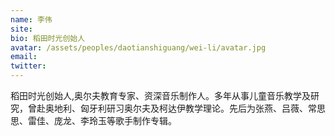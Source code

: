 ```yaml
---
name: 李伟
site: 
bio: 稻田时光创始人
avatar: /assets/peoples/daotianshiguang/wei-li/avatar.jpg
email: 
twitter: 
---
```

稻田时光创始人,奥尔夫教育专家、资深音乐制作人。多年从事儿童音乐教学及研究，曾赴奥地利、匈牙利研习奥尔夫及柯达伊教学理论。先后为张燕、吕薇、常思思、雷佳、庞龙、李玲玉等歌手制作专辑。
